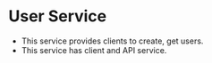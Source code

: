 # User Service

+ This service provides clients to create, get users.
+ This service has client and API service.

